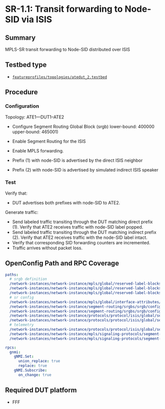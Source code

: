 # SR-1.1: Transit forwarding to Node-SID via ISIS

## Summary

MPLS-SR transit forwarding to Node-SID distributed over ISIS

## Testbed type

*  [`featureprofiles/topologies/atedut_2.testbed`](https://github.com/openconfig/featureprofiles/blob/main/topologies/atedut_2.testbed)

## Procedure

### Configuration

Topology: ATE1—DUT1–ATE2
                               
*   Configure Segment Routing Global Block (srgb) lower-bound: 400000 upper-bound: 465001)
*   Enable Segment Routing for the ISIS
*   Enable MPLS forwarding.

*  Prefix (1) with node-SID is advertised by the direct ISIS neighbor
*  Prefix (2) with node-SID is advertised by simulated indirect ISIS speaker

### Test 

Verify that:

*  DUT advertises both prefixes with node-SID to ATE2.

Generate traffic:
*   Send labeled traffic transiting through the DUT matching direct prefix (1). Verify that ATE2 receives traffic with node-SID label popped.
*   Send labeled traffic transiting through the DUT matching indirect prefix (2). Verify that ATE2 receives traffic with the node-SID label intact.
*   Verify that corresponding SID forwarding counters are incremented.
*   Traffic arrives without packet loss.

## OpenConfig Path and RPC Coverage

```yaml
paths:
  # srgb definition
  /network-instances/network-instance/mpls/global/reserved-label-blocks/reserved-label-block/config/local-id:
  /network-instances/network-instance/mpls/global/reserved-label-blocks/reserved-label-block/config/lower-bound:
  /network-instances/network-instance/mpls/global/reserved-label-blocks/reserved-label-block/config/upper-bound:
  # sr config
  /network-instances/network-instance/mpls/global/interface-attributes/interface/config/mpls-enabled:
  /network-instances/network-instance/segment-routing/srgbs/srgb/config/local-id:
  /network-instances/network-instance/segment-routing/srgbs/srgb/config/mpls-label-blocks:
  /network-instances/network-instance/protocols/protocol/isis/global/segment-routing/config/enabled:
  /network-instances/network-instance/protocols/protocol/isis/global/segment-routing/config/srgb:
  # telemetry
  /network-instances/network-instance/protocols/protocol/isis/global/segment-routing/state/enabled:
  /network-instances/network-instance/mpls/signaling-protocols/segment-routing/aggregate-sid-counters/aggregate-sid-counter/state/in-pkts:
  /network-instances/network-instance/mpls/signaling-protocols/segment-routing/aggregate-sid-counters/aggregate-sid-counter/state/out-pkts:

rpcs:
  gnmi:
    gNMI.Set:
      union_replace: true
      replace: true
    gNMI.Subscribe:
      on_change: true
```
## Required DUT platform

* FFF
